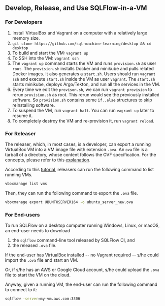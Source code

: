 ## Develop, Release, and Use SQLFlow-in-a-VM

### For Developers

1. Install VirtualBox and Vagrant on a computer with a relatively large memory size.
1. `git clone https://github.com/sql-machine-learning/desktop && cd desktop`
1. To build and start the VM: `vagrant up`
1. To SSH into the VM: `vagrant ssh`
1. The `vagrant up` command starts the VM and runs `provision.sh` as user `root`.  The `provision.sh` installs Docker and minikube and pulls related Docker images.  It also generates a `start.sh`.  Users should run `vagrant ssh` and execute `start.sh` inside the VM as user `vagrant`.  The `start.sh` starts minikube, deploys Argo/Tekton, and run all the services in the VM.
1. Every time we edit the `provison.sh`, we can run `vagrant provision` to rerun `provision.sh` as root.  This rerun would see the previously installed software.  So `provision.sh` contains some `if..else` structures to skip reinstalling software.
1. To suspend the VM, run `vagrant halt`.  You can run `vagrant up` later to resume it.
1. To completely destroy the VM and re-provision it, run `vagrant reload`.

### For Releaser

The releaser, which, in most cases, is a developer, can export a running VirtualBox VM into a VM image file with extension `.ova`.  An `ova` file is a tarball of a directory, whose content follows the OVF specification.  For the concepts, please refer to this [explanation](https://damiankarlson.com/2010/11/01/ovas-and-ovfs-what-are-they-and-whats-the-difference/).

According to this [tutorial](https://www.techrepublic.com/article/how-to-import-and-export-virtualbox-appliances-from-the-command-line/), releasers can run the following command to list running VMs.

```bash
vboxmanage list vms
```

Then, they can run the following command to export the `.ova` file.

```bash
vboxmanage export UBUNTUSERVER164 -o ubuntu_server_new.ova
```

### For End-users

To run SQLFlow on a desktop computer running Windows, Linux, or macOS, an end-user needs to download

1. the `sqlflow` command-line tool released by SQLFlow CI, and
1. the released `.ova` file.

If the end-user has VirtualBox installed -- no Vagrant required -- s/he could import the `.ova` file and start an VM.

Or, if s/he has an AWS or Google Cloud account, s/he could upload the `.ova` file to start the VM on the cloud.

Anyway, given a running VM, the end-user can run the following command to connect to it:

```bash
sqlflow -server=my-vm.aws.com:3306
```
